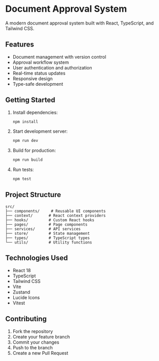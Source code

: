 # Document Approval System

A modern document approval system built with React, TypeScript, and Tailwind CSS.

## Features

- Document management with version control
- Approval workflow system
- User authentication and authorization
- Real-time status updates
- Responsive design
- Type-safe development

## Getting Started

1. Install dependencies:
   ```bash
   npm install
   ```

2. Start development server:
   ```bash
   npm run dev
   ```

3. Build for production:
   ```bash
   npm run build
   ```

4. Run tests:
   ```bash
   npm test
   ```

## Project Structure

```
src/
├── components/     # Reusable UI components
├── context/       # React context providers
├── hooks/         # Custom React hooks
├── pages/         # Page components
├── services/      # API services
├── store/         # State management
├── types/         # TypeScript types
└── utils/         # Utility functions
```

## Technologies Used

- React 18
- TypeScript
- Tailwind CSS
- Vite
- Zustand
- Lucide Icons
- Vitest

## Contributing

1. Fork the repository
2. Create your feature branch
3. Commit your changes
4. Push to the branch
5. Create a new Pull Request